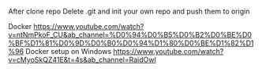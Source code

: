 After clone repo
Delete .git and init your own repo and push them to origin

Docker https://www.youtube.com/watch?v=ntNmPkoF_CU&ab_channel=%D0%94%D0%B5%D0%B2%D0%BE%D0%BF%D1%81%D0%9D%D0%B0%D0%94%D1%80%D0%BE%D1%82%D1%96
Docker setup on Windows https://www.youtube.com/watch?v=cMyoSkQZ41E&t=4s&ab_channel=RaidOwl

